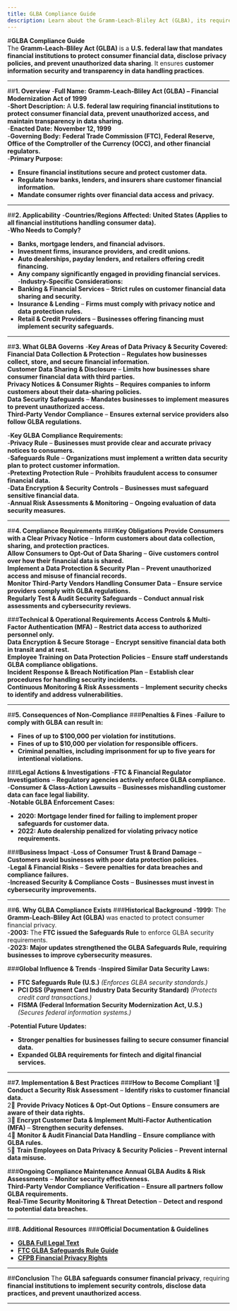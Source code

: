 ```yaml
---
title: GLBA Compliance Guide
description: Learn about the Gramm-Leach-Bliley Act (GLBA), its requirements, enforcement, and best practices for protecting consumer financial data.
---
```


#**GLBA Compliance Guide**  
The **Gramm-Leach-Bliley Act (GLBA)** is a **U.S. federal law that mandates financial institutions to protect consumer financial data, disclose privacy policies, and prevent unauthorized data sharing**. It ensures **customer information security and transparency in data handling practices**.

---

##**1. Overview**
-**Full Name:** **Gramm-Leach-Bliley Act (GLBA) – Financial Modernization Act of 1999**  
-**Short Description:** A **U.S. federal law requiring financial institutions to protect consumer financial data, prevent unauthorized access, and maintain transparency in data sharing.**  
-**Enacted Date:** **November 12, 1999**  
-**Governing Body:** **Federal Trade Commission (FTC), Federal Reserve, Office of the Comptroller of the Currency (OCC), and other financial regulators.**  
-**Primary Purpose:**  
  - **Ensure financial institutions secure and protect customer data.**  
  - **Regulate how banks, lenders, and insurers share customer financial information.**  
  - **Mandate consumer rights over financial data access and privacy.**  

---

##**2. Applicability**
-**Countries/Regions Affected:** **United States (Applies to all financial institutions handling consumer data).**  
-**Who Needs to Comply?**  
  - **Banks, mortgage lenders, and financial advisors.**  
  - **Investment firms, insurance providers, and credit unions.**  
  - **Auto dealerships, payday lenders, and retailers offering credit financing.**  
  - **Any company significantly engaged in providing financial services.**  
-**Industry-Specific Considerations:**  
  - **Banking & Financial Services** – **Strict rules on customer financial data sharing and security.**  
  - **Insurance & Lending** – **Firms must comply with privacy notice and data protection rules.**  
  - **Retail & Credit Providers** – **Businesses offering financing must implement security safeguards.**  

---

##**3. What GLBA Governs**
-**Key Areas of Data Privacy & Security Covered:**  
   **Financial Data Collection & Protection** – **Regulates how businesses collect, store, and secure financial information.**  
   **Customer Data Sharing & Disclosure** – **Limits how businesses share consumer financial data with third parties.**  
   **Privacy Notices & Consumer Rights** – **Requires companies to inform customers about their data-sharing policies.**  
   **Data Security Safeguards** – **Mandates businesses to implement measures to prevent unauthorized access.**  
   **Third-Party Vendor Compliance** – **Ensures external service providers also follow GLBA regulations.**  

-**Key GLBA Compliance Requirements:**  
  -**Privacy Rule** – **Businesses must provide clear and accurate privacy notices to consumers.**  
  -**Safeguards Rule** – **Organizations must implement a written data security plan to protect customer information.**  
  -**Pretexting Protection Rule** – **Prohibits fraudulent access to consumer financial data.**  
  -**Data Encryption & Security Controls** – **Businesses must safeguard sensitive financial data.**  
  -**Annual Risk Assessments & Monitoring** – **Ongoing evaluation of data security measures.**  

---

##**4. Compliance Requirements**
###**Key Obligations**
 **Provide Consumers with a Clear Privacy Notice** – **Inform customers about data collection, sharing, and protection practices.**  
 **Allow Consumers to Opt-Out of Data Sharing** – **Give customers control over how their financial data is shared.**  
 **Implement a Data Protection & Security Plan** – **Prevent unauthorized access and misuse of financial records.**  
 **Monitor Third-Party Vendors Handling Consumer Data** – **Ensure service providers comply with GLBA regulations.**  
 **Regularly Test & Audit Security Safeguards** – **Conduct annual risk assessments and cybersecurity reviews.**  

###**Technical & Operational Requirements**
 **Access Controls & Multi-Factor Authentication (MFA)** – **Restrict data access to authorized personnel only.**  
 **Data Encryption & Secure Storage** – **Encrypt sensitive financial data both in transit and at rest.**  
 **Employee Training on Data Protection Policies** – **Ensure staff understands GLBA compliance obligations.**  
 **Incident Response & Breach Notification Plan** – **Establish clear procedures for handling security incidents.**  
 **Continuous Monitoring & Risk Assessments** – **Implement security checks to identify and address vulnerabilities.**  

---

##**5. Consequences of Non-Compliance**
###**Penalties & Fines**
-**Failure to comply with GLBA can result in:**  
  - **Fines of up to $100,000 per violation for institutions.**  
  - **Fines of up to $10,000 per violation for responsible officers.**  
  - **Criminal penalties, including imprisonment for up to five years for intentional violations.**  

###**Legal Actions & Investigations**
-**FTC & Financial Regulator Investigations** – **Regulatory agencies actively enforce GLBA compliance.**  
-**Consumer & Class-Action Lawsuits** – **Businesses mishandling customer data can face legal liability.**  
-**Notable GLBA Enforcement Cases:**  
  - **2020: Mortgage lender fined for failing to implement proper safeguards for customer data.**  
  - **2022: Auto dealership penalized for violating privacy notice requirements.**  

###**Business Impact**
-**Loss of Consumer Trust & Brand Damage** – **Customers avoid businesses with poor data protection policies.**  
-**Legal & Financial Risks** – **Severe penalties for data breaches and compliance failures.**  
-**Increased Security & Compliance Costs** – **Businesses must invest in cybersecurity improvements.**  

---

##**6. Why GLBA Compliance Exists**
###**Historical Background**
-**1999:** The **Gramm-Leach-Bliley Act (GLBA)** was enacted to protect consumer financial privacy.  
-**2003:** The **FTC issued the Safeguards Rule** to enforce GLBA security requirements.  
-**2023:** **Major updates strengthened the GLBA Safeguards Rule, requiring businesses to improve cybersecurity measures.**  

###**Global Influence & Trends**
-**Inspired Similar Data Security Laws:**  
  - **FTC Safeguards Rule (U.S.)** *(Enforces GLBA security standards.)*  
  - **PCI DSS (Payment Card Industry Data Security Standard)** *(Protects credit card transactions.)*  
  - **FISMA (Federal Information Security Modernization Act, U.S.)** *(Secures federal information systems.)*  

-**Potential Future Updates:**  
  - **Stronger penalties for businesses failing to secure consumer financial data.**  
  - **Expanded GLBA requirements for fintech and digital financial services.**  

---

##**7. Implementation & Best Practices**
###**How to Become Compliant**
1⃣ **Conduct a Security Risk Assessment** – **Identify risks to customer financial data.**  
2⃣ **Provide Privacy Notices & Opt-Out Options** – **Ensure consumers are aware of their data rights.**  
3⃣ **Encrypt Customer Data & Implement Multi-Factor Authentication (MFA)** – **Strengthen security defenses.**  
4⃣ **Monitor & Audit Financial Data Handling** – **Ensure compliance with GLBA rules.**  
5⃣ **Train Employees on Data Privacy & Security Policies** – **Prevent internal data misuse.**  

###**Ongoing Compliance Maintenance**
 **Annual GLBA Audits & Risk Assessments** – **Monitor security effectiveness.**  
 **Third-Party Vendor Compliance Verification** – **Ensure all partners follow GLBA requirements.**  
 **Real-Time Security Monitoring & Threat Detection** – **Detect and respond to potential data breaches.**  

---

##**8. Additional Resources**
###**Official Documentation & Guidelines**
- **[ GLBA Full Legal Text](https://www.ftc.gov/legal-library/browse/statutes/gramm-leach-bliley-act)**  
- **[ FTC GLBA Safeguards Rule Guide](https://www.ftc.gov/business-guidance/resources/ftc-safeguards-rule-compliance-guide-businesses)**  
- **[ CFPB Financial Privacy Rights](https://www.consumerfinance.gov/)**  

---

##**Conclusion**
The **GLBA safeguards consumer financial privacy**, requiring **financial institutions to implement security controls, disclose data practices, and prevent unauthorized access**.

---
